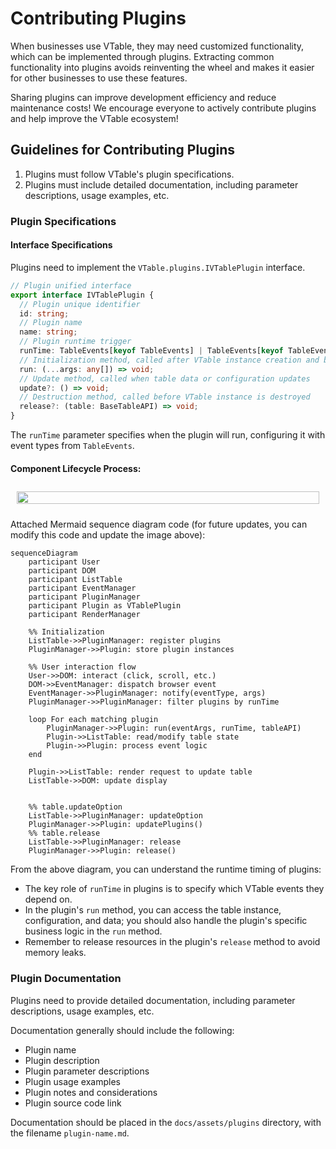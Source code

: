 # Contributing Plugins

When businesses use VTable, they may need customized functionality, which can be implemented through plugins. Extracting common functionality into plugins avoids reinventing the wheel and makes it easier for other businesses to use these features.

Sharing plugins can improve development efficiency and reduce maintenance costs! We encourage everyone to actively contribute plugins and help improve the VTable ecosystem!

## Guidelines for Contributing Plugins

1. Plugins must follow VTable's plugin specifications.
2. Plugins must include detailed documentation, including parameter descriptions, usage examples, etc.

### Plugin Specifications
#### Interface Specifications

Plugins need to implement the `VTable.plugins.IVTablePlugin` interface.

```ts
// Plugin unified interface
export interface IVTablePlugin {
  // Plugin unique identifier
  id: string;
  // Plugin name
  name: string;
  // Plugin runtime trigger
  runTime: TableEvents[keyof TableEvents] | TableEvents[keyof TableEvents][];
  // Initialization method, called after VTable instance creation and before first render
  run: (...args: any[]) => void;
  // Update method, called when table data or configuration updates
  update?: () => void;
  // Destruction method, called before VTable instance is destroyed
  release?: (table: BaseTableAPI) => void;
}
```

The `runTime` parameter specifies when the plugin will run, configuring it with event types from `TableEvents`.

####  Component Lifecycle Process:

<div style="display: flex; justify-content: center;  width: 100%;">
  <img src="https://lf9-dp-fe-cms-tos.byteorg.com/obj/bit-cloud/VTable/guide/plugin-lifecycle.jpeg"  style="width: 100%; object-fit: contain; padding: 10px;">
</div>

Attached Mermaid sequence diagram code (for future updates, you can modify this code and update the image above):
```mermaid
sequenceDiagram
    participant User
    participant DOM
    participant ListTable
    participant EventManager
    participant PluginManager
    participant Plugin as VTablePlugin
    participant RenderManager
    
    %% Initialization
    ListTable->>PluginManager: register plugins
    PluginManager->>Plugin: store plugin instances
    
    %% User interaction flow
    User->>DOM: interact (click, scroll, etc.)
    DOM->>EventManager: dispatch browser event
    EventManager->>PluginManager: notify(eventType, args)
    PluginManager->>PluginManager: filter plugins by runTime
    
    loop For each matching plugin
        PluginManager->>Plugin: run(eventArgs, runTime, tableAPI)
        Plugin->>ListTable: read/modify table state
        Plugin->>Plugin: process event logic
    end
    
    Plugin->>ListTable: render request to update table
    ListTable->>DOM: update display


    %% table.updateOption
    ListTable->>PluginManager: updateOption
    PluginManager->>Plugin: updatePlugins()
    %% table.release
    ListTable->>PluginManager: release
    PluginManager->>Plugin: release()

```

From the above diagram, you can understand the runtime timing of plugins:
- The key role of `runTime` in plugins is to specify which VTable events they depend on.
- In the plugin's `run` method, you can access the table instance, configuration, and data; you should also handle the plugin's specific business logic in the `run` method.
- Remember to release resources in the plugin's `release` method to avoid memory leaks.

### Plugin Documentation

Plugins need to provide detailed documentation, including parameter descriptions, usage examples, etc.

Documentation generally should include the following:
- Plugin name
- Plugin description
- Plugin parameter descriptions
- Plugin usage examples
- Plugin notes and considerations
- Plugin source code link

Documentation should be placed in the `docs/assets/plugins` directory, with the filename `plugin-name.md`.


